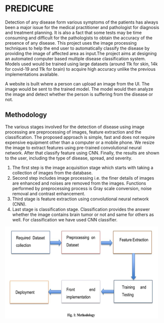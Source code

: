 # PREDICURE
Detection of any disease form various symptoms of the patients has always been a major issue 
for the medical practitioner and pathologist for diagnosis and treatment planning. It is also a 
fact that some tests may be time consuming and difficult for the pathologists to obtain the 
accuracy of the presence of any disease. This project uses the image processing techniques to 
help the end user to automatically classify the disease by providing the image of affected area 
as input.The project aims at designing an automated computer based multiple disease classification 
system. Models used would be trained using large datasets (around 11k for skin, 14k for covid-19 and
11k for brain) to acquire high accuracy unlike the previous implementations available.

A website is built where a person can upload an image from the UI. The image would 
be sent to the trained model. The model would then analyze the image and detect whether the 
person is suffering from the disease or not.

## Methodology
The various stages involved for the detection of disease using image processing are 
preprocessing of images, feature extraction and the classification. The proposed approach is 
simple, fast and does not require expensive equipment other than a computer or a mobile phone. 
We resize the image to extract features using pre-trained convolutional neural network. After 
that classify feature using CNN. Finally, the results are shown to the user, including the type 
of disease, spread, and severity. 
1. The first step is the image acquisition stage which starts with taking a collection of images 
from the database.
2. Second step includes image processing i.e. the finer details of images are enhanced and 
noises are removed from the images. Functions performed by preprocessing process is Gray 
scale conversion, noise removal and contrast enhancement. 
3. Third stage is feature extraction using convolutional neural network (CNN). 
4. Last stage is classification stage. Classification provides the answer whether the image 
contains brain tumor or not and same for others as well. For classification we have used CNN 
classifier.

<img align="center" height="300" width="500" alt="GIF" src="https://github.com/kashishmehra/PREDICURE/blob/main/methodology%20flowchart.jpeg?raw=true" />
